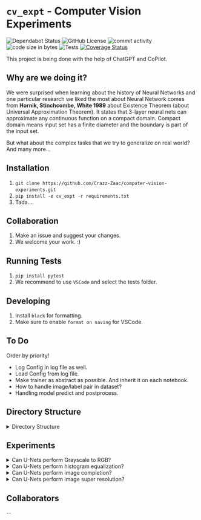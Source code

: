 # `cv_expt` - Computer Vision Experiments
![Dependabot Status](https://img.shields.io/badge/dependabot-active-brightgreen)
![GitHub License](https://img.shields.io/github/license/Crazz-Zaac/computer-vision-experiments)
![commit activity](https://img.shields.io/github/commit-activity/w/Crazz-Zaac/computer-vision-experiments)
![code size in bytes](https://img.shields.io/github/languages/code-size/Crazz-Zaac/computer-vision-experiments)
![Tests](https://github.com/Crazz-Zaac/computer-vision-experiments/actions/workflows/py_test.yml/badge.svg)
[![Coverage Status](https://coveralls.io/repos/github/Crazz-Zaac/computer-vision-experiments/badge.svg?branch=main)](https://coveralls.io/github/Crazz-Zaac/computer-vision-experiments?branch=main)





This project is being done with the help of ChatGPT and CoPilot.

## Why are we doing it?
We were surprised when learning about the history of Neural Networks and one particular research we liked the most about Neural Network comes from **Hornik, Stinchcombe, White 1989** about Existence Theorem (about Universal Approximation Theorem). It states that 3-layer neural nets can approximate any continuous function on a compact domain. Compact domain means input set has a finite diameter and the boundary is part of the input set.

But what about the complex tasks that we try to generalize on real world? And many more...


## Installation
1. `git clone https://github.com/Crazz-Zaac/computer-vision-experiments.git`
2. `pip install -e cv_expt -r requirements.txt`
3. Tada....

## Collaboration
1. Make an issue and suggest your changes.
2. We welcome your work. :)

## Running Tests
1. `pip install pytest`
2. We recommend to use `VSCode` and select the tests folder.

## Developing
1. Install `black` for formatting.
2. Make sure to enable `format on saving` for VSCode.

## To Do
Order by priority!
* Log Config in log file as well.
* Load Config from log file.
* Make trainer as abstract as possible. And inherit it on each notebook.
* How to handle image/label pair in dataset?
* Handling model predict and postprocess.

## Directory Structure
<details>
<summary> Directory Structure</summary>

```
|── data
│   └── # Directory for storing raw and processed datasets.
├── setup.py
│   └── # Setup script for installing dependencies and setting up the project.
├── cv_expt
│   ├── base
│   │   ├── defs
│   │   │   └── configs.py
│   │   │       # Configuration definitions for experiments.
│   │   ├── data
│   │   │   └── base_dataset.py
│   │   │       # Base class for dataset handling and preprocessing.
│   │   ├── trainer
│   │   │   └── base_trainer.py
│   │   │       # Base class for training routines and loops.
│   │   ├── logger
│   │   │   └── base_logger.py
│   │   │       # Base class for logging experiment results - and metrics.
│   │   └── models
│   │       └── base_model.py
│   │           ├── Implements training and inference modes.
│   │           └── Contains input/output processing logic for models.
│   ├── vis
│   │   └── visualization.py
│   │       # Visualization utilities for experiment results.
│   ├── logger
│   │   ├── local_logger.py
│   │   │   # Logger for saving logs locally.
│   │   └── wandb_logger.py
│   │       # Logger for integrating with Weights & Biases (WandB).
│   └── experiment
│       └── experiment.py
│           # Script to define and run experiments.
├── notebooks
│   ├── expt1_name.ipynb
│   │   # Jupyter notebook for Experiment 1.
│   └── expt2_name.ipynb
│       # Jupyter notebook for Experiment 2.
├── assets
│   └── # Directory for storing images and files used in the README or documentation.
├── models
│   └── # Directory to store model weight files for logging and evaluation.
├── outputs
│   ├── # Directory for storing local outputs, not committed to the repository.
│   └── results
│       ├── expt1
│       │   ├── logs
│       │   │   └── run_logs.logs
│       │   │       # Log files for tracking the progress and results of Experiment 1.
│       │   ├── epoch_0.png
│       │   │   # Sample output image from the first epoch of Experiment 1.
│       │   └── best_model.pth
│       │       # The best-performing model checkpoint from Experiment 1.

```
</details>


## Experiments

<details>
<summary>Can U-Nets perform Grayscale to RGB?</summary>

- Please follow [Experiment Notebook](notebooks/grayscale_to_rgb.ipynb) to reproduce results.
- **Why is it relevant?**
    - U-Nets are powerful in semantic segmentation and they are a form of Auto-encoders. Auto-encoders are foundational models for VAE and GANs and can still be good start for an experiment. 

- **What our experiment showed?**
    - MSE Loss: 
    ![](assets/gray_to_rgb/metrics_plot.png)
    - Validation result at Last Epoch:
    ![](assets/gray_to_rgb/14_0.png)
    - Test Result on unseen data.
    ![](assets/gray_to_rgb/test_images.png)
- **Conclusions**
    - It showed some fine results but not strong to say it actually worked.
    - Surprisingly test results were also not bad.

- **Future Works**
    - Train for longer period?
    - Use LaB colorspace instead of RGB?

</details>

<details>
<summary>Can U-Nets perform histogram equalization?</summary>

- **Why is it relevant?**
    - Histogram equalization can enhance the contrast of images, which might be useful for improving the quality of certain images or features.
- **What our experiment showed?**
    - MSE Loss: 
    ![](assets/hist_eq/metrics_plot.png)
    - Validation result at Last Epoch:
    ![](assets/hist_eq/90_2.png)
    - Test Result on unseen data.
    ![](assets/hist_eq/test_images.png)
    
- **Conclusions**
    - Looks like network's prediction is not impressive on test images because it kind of added artifacts. 
- **Future Works**
    - Compare results with CLAHE.

</details>

<details>
<summary>Can U-Nets perform image completion?</summary>

- **Why is it relevant?**
    - Image completion, or inpainting, is used to fill in missing parts of images, which can be useful in various applications such as restoration or data augmentation.
- **What our experiment showed?**
    - ![](image1.png)
    
- **Conclusions**
    - 

</details>

<details>
<summary>Can U-Nets perform image super resolution?</summary>

- **Why is it relevant?**
    - Image super resolution, simply refers to the method of enlarging image from the smaller size. We can train it on the semi-supervised manner by selcting an original image. Resize to smaller size and pass as an input then compare output with original image.
- **What our experiment showed?**
    - ![]()
    
- **Conclusions**
    - 
</details>

## Collaborators
--